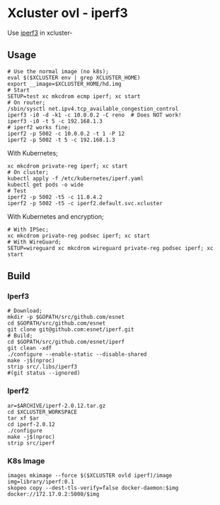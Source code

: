 # Xcluster ovl - iperf3

Use [iperf3](https://github.com/esnet/iperf) in xcluster-

## Usage

```
# Use the normal image (no k8s);
eval $($XCLUSTER env | grep XCLUSTER_HOME)
export __image=$XCLUSTER_HOME/hd.img
# Start
SETUP=test xc mkcdrom ecmp iperf; xc start
# On router;
/sbin/sysctl net.ipv4.tcp_available_congestion_control
iperf3 -i0 -d -k1 -c 10.0.0.2 -C reno  # Does NOT work!
iperf3 -i0 -t 5 -c 192.168.1.3
# iperf2 works fine;
iperf2 -p 5002 -c 10.0.0.2 -t 1 -P 12
iperf2 -p 5002 -t 5 -c 192.168.1.3
```

With Kubernetes;
```
xc mkcdrom private-reg iperf; xc start
# On cluster;
kubectl apply -f /etc/kubernetes/iperf.yaml
kubectl get pods -o wide
# Test
iperf2 -p 5002 -t5 -c 11.0.4.2
iperf2 -p 5002 -t5 -c iperf2.default.svc.xcluster
```

With Kubernetes and encryption;
```
# With IPSec;
xc mkcdrom private-reg podsec iperf; xc start
# With WireGuard;
SETUP=wireguard xc mkcdrom wireguard private-reg podsec iperf; xc start
```


## Build

### Iperf3

```
# Download;
mkdir -p $GOPATH/src/github.com/esnet
cd $GOPATH/src/github.com/esnet
git clone git@github.com:esnet/iperf.git
# Build;
cd $GOPATH/src/github.com/esnet/iperf
git clean -xdf
./configure --enable-static --disable-shared
make -j$(nproc)
strip src/.libs/iperf3
#(git status --ignored)
```

### Iperf2

```
ar=$ARCHIVE/iperf-2.0.12.tar.gz
cd $XCLUSTER_WORKSPACE
tar xf $ar
cd iperf-2.0.12
./configure
make -j$(nproc)
strip src/iperf
```

### K8s Image

```
images mkimage --force $($XCLUSTER ovld iperf)/image
img=library/iperf:0.1
skopeo copy --dest-tls-verify=false docker-daemon:$img docker://172.17.0.2:5000/$img
```
